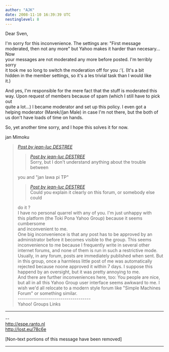 ```yaml
---
author: "AJK"
date: 2008-11-10 16:39:39 UTC
nestinglevel: 8
---
```

Dear Sven,  
  
I'm sorry for this inconvenience. The settings are: "First message  
moderated, then not any more" but Yahoo makes it harder than necesary... Now  
your messages are not moderated any more before posted. I'm terribly sorry  
it took me so long to switch the moderation off for you :'(. (It's a bit  
hidden in the member settings, so it's a les trivial task than I would like  
it.)  
  
And yes, I'm responsible for the mere fact that the stuff is moderated this  
way. Upon request of members because of spam (which I still have to pick out  
quite a lot...) I became moderator and set up this policy. I even got a  
helping moderator (Marek//jan Male) in case I'm not there, but the both of  
us don't have loads of time on hands.  
  
So, yet another time sorry, and I hope this solves it for now.  
  
jan Mimoku  

> [_Post by jean-luc DESTREE_](/sHyrfkbs/tan-tenpo-suno-pi-jan-lawa-sewi-pini#post12)  
> 
> > [_Post by jean-luc DESTREE_](/sHyrfkbs/tan-tenpo-suno-pi-jan-lawa-sewi-pini#post12)  
> > Sorry, but I don't understand anything about the trouble between  
> > 
> 
> you and "jan lawa pi TP"  
> 
> > [_Post by jean-luc DESTREE_](/sHyrfkbs/tan-tenpo-suno-pi-jan-lawa-sewi-pini#post12)  
> > Could you explain it clearly on this forum, or somebody else could  
> > 
> 
> do it ?  
> I have no personal quarrel with any of you. I'm just unhappy with  
> this platform (the Toki Pona Yahoo Group) because it seems cumbersome  
> and inconvenient to me.  
> One big inconvenience is that any post has to be approved by an  
> administrator before it becomes visible to the group. This seems  
> inconvenience to me because I frequently write in several other  
> internet forums, and none of them is run in such a restrictive mode.  
> Usually, in any forum, posts are immediately published when sent. But  
> in this group, once a harmless little post of me was automatically  
> rejected because noone approved it within 7 days. I suppose this  
> happend by an oversight, but it was pretty annoying to me.  
> And there are further inconveniences here, too: You people are nice,  
> but all in all this Yahoo Group user interface seems awkward to me. I  
> wish we'd all relocate to a modern style forum like "Simple Machines  
> Forum" or something similar.  
> \------------------------------------  
> Yahoo! Groups Links  
> 

***

\--  
http://espe.ranto.nl  
http://lost.eu/78c6e  
  
  
\[Non-text portions of this message have been removed\]  


***